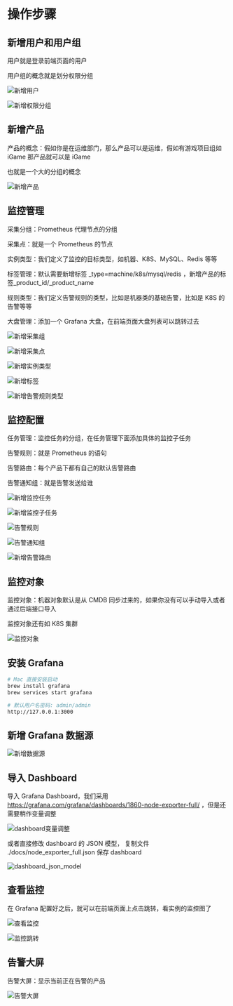 # 操作步骤

## 新增用户和用户组

用户就是登录前端页面的用户

用户组的概念就是划分权限分组

![新增用户](./新增用户.png)

![新增权限分组](./新增权限分组.png)

## 新增产品

产品的概念：假如你是在运维部门，那么产品可以是运维，假如有游戏项目组如 iGame 那产品就可以是 iGame

也就是一个大的分组的概念

![新增产品](./新增产品.png)

## 监控管理

采集分组：Prometheus 代理节点的分组

采集点：就是一个 Prometheus 的节点

实例类型：我们定义了监控的目标类型，如机器、K8S、MySQL、Redis 等等

标签管理：默认需要新增标签 _type=machine/k8s/mysql/redis ，新增产品的标签_product_id/_product_name

规则类型：我们定义告警规则的类型，比如是机器类的基础告警，比如是 K8S 的告警等等

大盘管理：添加一个 Grafana 大盘，在前端页面大盘列表可以跳转过去

![新增采集组](./新增采集组.png)

![新增采集点](./新增采集点.png)

![新增实例类型](./新增实例类型.png)

![新增标签](./新增标签.png)

![新增告警规则类型](./新增告警规则类型.png)

## 监控配置

任务管理：监控任务的分组，在任务管理下面添加具体的监控子任务

告警规则：就是 Prometheus 的语句

告警路由：每个产品下都有自己的默认告警路由

告警通知组：就是告警发送给谁

![新增监控任务](./新增监控任务.png)

![新增监控子任务](./新增监控子任务.png)

![告警规则](./新增告警规则.png)

![告警通知组](./新增告警通知组.png)

![新增告警路由](./新增告警路由.png)

## 监控对象

监控对象：机器对象默认是从 CMDB 同步过来的，如果你没有可以手动导入或者通过后端接口导入

监控对象还有如 K8S 集群

![监控对象](./录入监控对象.png)

## 安装 Grafana

```sh
# Mac 直接安装启动
brew install grafana
brew services start grafana

# 默认用户名密码: admin/admin
http://127.0.0.1:3000
```

## 新增 Grafana 数据源

![新增数据源](新增数据源.png)

## 导入 Dashboard

导入 Grafana Dashboard，我们采用 <https://grafana.com/grafana/dashboards/1860-node-exporter-full/> ，但是还需要稍作变量调整

![dashboard变量调整](dashboard变量调整.png)

或者直接修改 dashboard 的 JSON 模型， 复制文件 ./docs/node_exporter_full.json 保存 dashboard

![dashboard_json_model](dashboard_json_model.png)

## 查看监控

在 Grafana 配置好之后，就可以在前端页面上点击跳转，看实例的监控图了

![查看监控](查看监控.png)

![监控跳转](监控跳转.png)

## 告警大屏

告警大屏：显示当前正在告警的产品

![告警大屏](./告警大屏.png)
